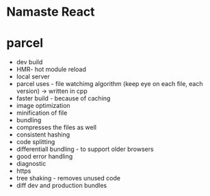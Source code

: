 # Namaste React

# parcel

- dev build
- HMR- hot module reload
- local server
- parcel uses - file watchimg algorithm (keep eye on each file, each version) -> written in cpp
- faster build - because of caching
- image optimization
- minification of file
- bundling
- compresses the files as well
- consistent hashing
- code splitting
- differentiall bundling - to support older browsers
- good error handling
- diagnostic
- https
- tree shaking - removes unused code
- diff dev and production bundles
